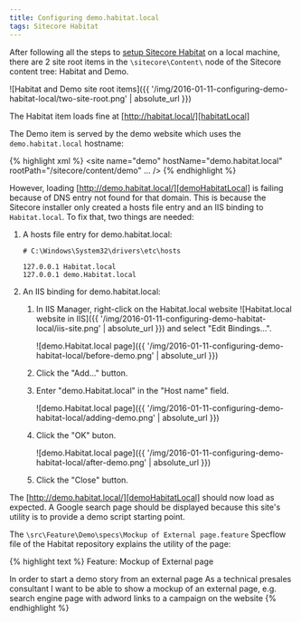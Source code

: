 ```yaml
---
title: Configuring demo.habitat.local
tags: Sitecore Habitat
---
```

After following all the steps to [setup Sitecore Habitat][setupHabitat] on a local machine, there are 2 site root items in the `\sitecore\Content\` node of the Sitecore content tree: Habitat and Demo.

![Habitat and Demo site root items]({{ '/img/2016-01-11-configuring-demo-habitat-local/two-site-root.png' | absolute_url }})

<!-- more -->

The Habitat item loads fine at [http://habitat.local/][habitatLocal]

The Demo item is served by the demo website which uses the `demo.habitat.local` hostname:

{% highlight xml %}
<site name="demo" hostName="demo.habitat.local" rootPath="/sitecore/content/demo" ... />
{% endhighlight %}

However, loading [http://demo.habitat.local/][demoHabitatLocal] is failing because of DNS entry not found for that domain. This is because the Sitecore installer only created a hosts file entry and an IIS binding to `Habitat.local`. To fix that, two things are needed:

1. A hosts file entry for demo.habitat.local:

       # C:\Windows\System32\drivers\etc\hosts

       127.0.0.1 Habitat.local
       127.0.0.1 demo.Habitat.local

2. An IIS binding for demo.habitat.local:

   1. In IIS Manager, right-click on the Habitat.local website ![Habitat.local website in IIS]({{ '/img/2016-01-11-configuring-demo-habitat-local/iis-site.png' | absolute_url }}) and select "Edit Bindings...".

      ![demo.Habitat.local page]({{ '/img/2016-01-11-configuring-demo-habitat-local/before-demo.png' | absolute_url }})

   2. Click the "Add..." button.
   3. Enter "demo.Habitat.local" in the "Host name" field.

      ![demo.Habitat.local page]({{ '/img/2016-01-11-configuring-demo-habitat-local/adding-demo.png' | absolute_url }})

   4. Click the "OK" buton.

      ![demo.Habitat.local page]({{ '/img/2016-01-11-configuring-demo-habitat-local/after-demo.png' | absolute_url }})

   5. Click the "Close" button.

The [http://demo.habitat.local/][demoHabitatLocal] should now load as expected. A Google search page should be displayed because this site's utility is to provide a demo script starting point.

The `\src\Feature\Demo\specs\Mockup of External page.feature` Specflow file of the Habitat repository explains the utility of the page:

{% highlight text %}
Feature: Mockup of External page

In order to start a demo story from an external page
As a technical presales consultant
I want to be able to show a mockup of an external page, e.g. search engine page with adword links to a campaign on the website
{% endhighlight %}

[setupHabitat]: https://github.com/Sitecore/Habitat/wiki/01-Getting-Started
[habitatLocal]: http://habitat.local/
[demoHabitatLocal]: http://demo.habitat.local/
